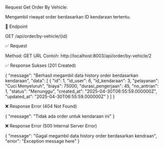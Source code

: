Request Get Order By Vehicle:

Mengambil riwayat order berdasarkan ID kendaraan tertentu.

📍 Endpoint

GET /api/order/by-vehicle/{id}

✅ Request

Method: GET
URL Contoh: http://localhost:8003/api/order/by-vehicle/2

✅ Response Sukses (201 Created)

{
	"message": "Berhasil megambil data history order berdasarkan kendaraan",
	"data": [
		{
			"id": 1,
			"id_user": 6,
			"id_kendaraan": 3,
			"pelayanan": "Cuci Menyeluruh",
			"biaya": 75000,
			"durasi_pengerjaan": 45,
			"no_antrian": 1,
			"status": "Menunggu",
			"created_at": "2025-04-30T06:55:59.000000Z",
			"updated_at": "2025-04-30T06:55:59.000000Z"
		}
	]
}

❌ Response Error (404 Not Found)

{
  "message": "Tidak ada order untuk kendaraan ini"
}


❌ Response Error (500 Internal Server Error)

{
  "message": "Gagal megambil data history order berdasarkan kendraan",
  "error": "Exception message here"
}

